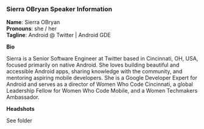 ### Sierra OBryan Speaker Information 

**Name**: Sierra OBryan    
**Pronouns**: she / her    
**Tagline**: Android @ Twitter | Android GDE     

**Bio** 

Sierra is a Senior Software Engineer at Twitter based in Cincinnati, OH, USA, focused primarily on native Android. She loves building beautiful and accessible Android apps, sharing knowledge with the community, and mentoring aspiring mobile developers. She is a Google Developer Expert for Android and serves as a director of Women Who Code Cincinnati, a global Leadership Fellow for Women Who Code Mobile, and a Women Techmakers Ambassador.

**Headshots** 

See folder
